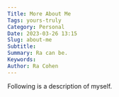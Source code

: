 ```yaml
---
Title: More About Me
Tags: yours-truly
Category: Personal
Date: 2023-03-26 13:15
Slug: about-me
Subtitle:
Summary: Ra can be.
Keywords: 
Author: Ra Cohen
---
```


Following is a description of myself. 
